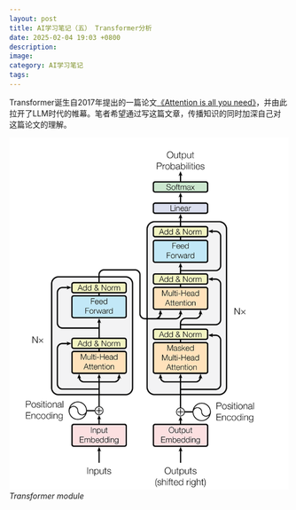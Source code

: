 ```yaml
---
layout: post
title: AI学习笔记（五） Transformer分析
date: 2025-02-04 19:03 +0800
description:
image:
category: AI学习笔记
tags:
---
```


Transformer诞生自2017年提出的一篇论文[《Attention is all you need》](https://arxiv.org/pdf/1706.03762)，并由此拉开了LLM时代的帷幕。笔者希望通过写这篇文章，传播知识的同时加深自己对这篇论文的理解。

![Transformer module](/assets/img/transformer_module.png)
_Transformer module_